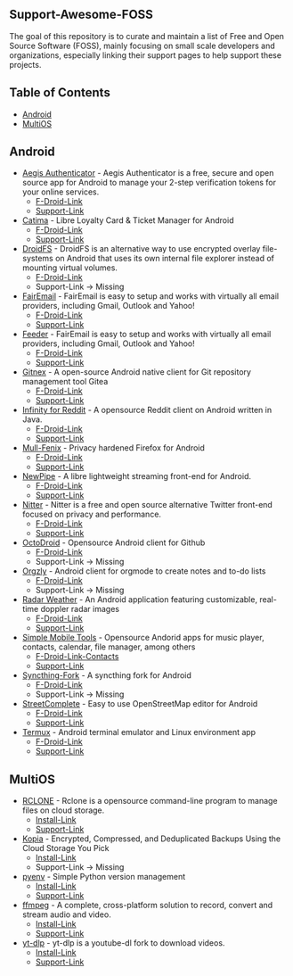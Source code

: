 ## Support-Awesome-FOSS

The goal of this repository is to curate and maintain a list of Free and Open Source Software (FOSS), mainly focusing on small scale developers and organizations, especially linking their support pages to help support these projects.

## Table of Contents

- [Android](#android)
- [MultiOS](#multios)

## Android
- [Aegis Authenticator](https://getaegis.app/) - Aegis Authenticator is a free, secure and open source app for Android to manage your 2-step verification tokens for your online services. 
    - [F-Droid-Link](https://f-droid.org/en/packages/com.beemdevelopment.aegis) 
    - [Support-Link](https://www.buymeacoffee.com/beemdevelopment)
- [Catima](https://catima.app/) - Libre Loyalty Card & Ticket Manager for Android
    - [F-Droid-Link](https://f-droid.org/en/packages/me.hackerchick.catima/) 
    - [Support-Link](https://paypal.me/sylviavanos)
- [DroidFS](https://github.com/hardcore-sushi/DroidFS) - DroidFS is an alternative way to use encrypted overlay file-systems on Android that uses its own internal file explorer instead of mounting virtual volumes.
    - [F-Droid-Link](https://f-droid.org/packages/sushi.hardcore.droidfs/) 
    - Support-Link -> Missing
- [FairEmail](https://github.com/hardcore-sushi/DroidFS) - FairEmail is easy to setup and works with virtually all email providers, including Gmail, Outlook and Yahoo!
    - [F-Droid-Link](https://f-droid.org/en/packages/eu.faircode.email/) 
    - [Support-Link](https://email.faircode.eu/donate/)
- [Feeder](https://gitlab.com/spacecowboy/Feeder) - FairEmail is easy to setup and works with virtually all email providers, including Gmail, Outlook and Yahoo!
    - [F-Droid-Link](https://f-droid.org/repository/browse/?fdid=com.nononsenseapps.feeder) 
    - [Support-Link](https://ko-fi.com/Y8Y44OYQL)
- [Gitnex](https://gitnex.com/) - A open-source Android native client for Git repository management tool Gitea
    - [F-Droid-Link](https://f-droid.org/en/packages/org.mian.gitnex/) 
    - [Support-Link](https://www.buymeacoffee.com/mmarif)
- [Infinity for Reddit](https://github.com/Docile-Alligator/Infinity-For-Reddit) - A opensource Reddit client on Android written in Java.
    - [F-Droid-Link](https://f-droid.org/packages/ml.docilealligator.infinityforreddit/) 
    - [Support-Link](https://www.patreon.com/docile_alligator)
- [Mull-Fenix](https://github.com/Divested-Mobile/Mull-Fenix) - Privacy hardened Firefox for Android
    - [F-Droid-Link](https://f-droid.org/packages/us.spotco.fennec_dos/) 
    - [Support-Link](https://divested.dev/index.php?page=donate)
- [NewPipe](https://newpipe.net/) - A libre lightweight streaming front-end for Android.
    - [F-Droid-Link](https://f-droid.org/packages/org.schabi.newpipe/) 
    - [Support-Link](https://newpipe.net/donate/)
- [Nitter](https://nitter.net/about) - Nitter is a free and open source alternative Twitter front-end focused on privacy and performance.
    - [F-Droid-Link](https://f-droid.org/en/packages/com.plexer0.nitter/) 
    - [Support-Link](https://liberapay.com/zedeus)
- [OctoDroid](https://github.com/slapperwan/gh4a) - Opensource Android client for Github
    - [F-Droid-Link](https://f-droid.org/en/packages/com.gh4a/) 
    - Support-Link -> Missing
- [Orgzly](https://www.orgzly.com/) - Android client for orgmode to create notes and to-do lists
    - [F-Droid-Link](https://f-droid.org/app/com.orgzly)
    - Support-Link -> Missing
- [Radar Weather](https://github.com/dh4/WeatherRadar) - An Android application featuring customizable, real-time doppler radar images 
    - [F-Droid-Link](https://f-droid.org/en/packages/com.danhasting.radar/)
    - [Support-Link](https://dh4.github.io/donate/)
- [Simple Mobile Tools](https://www.simplemobiletools.com/donate) - Opensource Andorid apps for music player, contacts, calendar, file manager, among others 
    - [F-Droid-Link-Contacts](https://f-droid.org/packages/com.simplemobiletools.contacts.pro/)
    - [Support-Link](https://www.simplemobiletools.com/donate)
- [Syncthing-Fork](https://github.com/Catfriend1/syncthing-android) - A syncthing fork for Android
    - [F-Droid-Link](https://f-droid.org/en/packages/com.github.catfriend1.syncthingandroid/)
    - Support-Link -> Missing
- [StreetComplete](https://github.com/streetcomplete/StreetComplete) -  Easy to use OpenStreetMap editor for Android
    - [F-Droid-Link](https://f-droid.org/packages/de.westnordost.streetcomplete/)
    - [Support-Link](https://github.com/sponsors/westnordost)
- [Termux](https://termux.dev/en/) - Android terminal emulator and Linux environment app 
    - [F-Droid-Link](https://github.com/termux/termux-app#f-droid)
    - [Support-Link](https://termux.dev/en/donate)

## MultiOS
- [RCLONE](https://rclone.org/) - Rclone is a opensource command-line program to manage files on cloud storage.
    - [Install-Link](https://rclone.org/downloads/)
    - [Support-Link](https://rclone.org/donate/)
- [Kopia](https://kopia.io/) - Encrypted, Compressed, and Deduplicated Backups Using the Cloud Storage You Pick
    - [Install-Link](https://kopia.io/docs/installation/)
    - Support-Link -> Missing
- [pyenv](https://github.com/pyenv/pyenv) - Simple Python version management 
    - [Install-Link](https://github.com/pyenv/pyenv-installer)
    - [Support-Link](https://github.com/sponsors/pyenv)
- [ffmpeg](https://ffmpeg.org/) - A complete, cross-platform solution to record, convert and stream audio and video.
    - [Install-Link](https://ffmpeg.org/download.html)
    - [Support-Link](https://ffmpeg.org/donations.html)
- [yt-dlp](https://github.com/yt-dlp/yt-dlp) - yt-dlp is a youtube-dl fork to download videos.
    - [Install-Link](https://github.com/yt-dlp/yt-dlp#installation)
    - [Support-Link](https://github.com/yt-dlp/yt-dlp/blob/master/Collaborators.md#collaborators)

